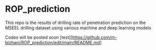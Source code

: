 # ROP_prediction
This repo is the results of drilling rate of penetration prediction on the MSEEL drilling dataset using various machine and deep learning models

Codes will be posted soon [test][https://github.com/m-bizhani/ROP_prediction/edit/main/README.md]

